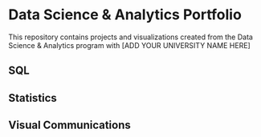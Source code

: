 # Data Science & Analytics Portfolio

This repository contains projects and visualizations created from the Data Science & Analytics program with [ADD YOUR UNIVERSITY NAME HERE]

## SQL


## Statistics


## Visual Communications
